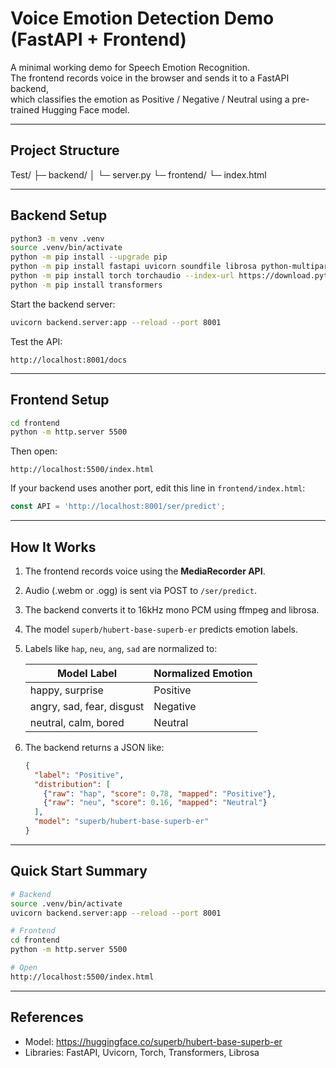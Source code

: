 # Voice Emotion Detection Demo (FastAPI + Frontend)

A minimal working demo for Speech Emotion Recognition.  
The frontend records voice in the browser and sends it to a FastAPI backend,  
which classifies the emotion as Positive / Negative / Neutral using a pre-trained Hugging Face model.

---

## Project Structure

Test/
├─ backend/
│   └─ server.py
└─ frontend/
    └─ index.html

---

## Backend Setup

```bash
python3 -m venv .venv
source .venv/bin/activate
python -m pip install --upgrade pip
python -m pip install fastapi uvicorn soundfile librosa python-multipart
python -m pip install torch torchaudio --index-url https://download.pytorch.org/whl/cpu
python -m pip install transformers
```

Start the backend server:
```bash
uvicorn backend.server:app --reload --port 8001
```

Test the API:
```
http://localhost:8001/docs
```

---

## Frontend Setup

```bash
cd frontend
python -m http.server 5500
```

Then open:
```
http://localhost:5500/index.html
```

If your backend uses another port, edit this line in `frontend/index.html`:
```js
const API = 'http://localhost:8001/ser/predict';
```

---

## How It Works

1. The frontend records voice using the **MediaRecorder API**.  
2. Audio (.webm or .ogg) is sent via POST to `/ser/predict`.  
3. The backend converts it to 16kHz mono PCM using ffmpeg and librosa.  
4. The model `superb/hubert-base-superb-er` predicts emotion labels.  
5. Labels like `hap`, `neu`, `ang`, `sad` are normalized to:

   | Model Label | Normalized Emotion |
   |--------------|-------------------|
   | happy, surprise | Positive |
   | angry, sad, fear, disgust | Negative |
   | neutral, calm, bored | Neutral |

6. The backend returns a JSON like:
   ```json
   {
     "label": "Positive",
     "distribution": [
       {"raw": "hap", "score": 0.78, "mapped": "Positive"},
       {"raw": "neu", "score": 0.16, "mapped": "Neutral"}
     ],
     "model": "superb/hubert-base-superb-er"
   }
   ```

---

## Quick Start Summary

```bash
# Backend
source .venv/bin/activate
uvicorn backend.server:app --reload --port 8001

# Frontend
cd frontend
python -m http.server 5500

# Open
http://localhost:5500/index.html
```

---

## References

- Model: https://huggingface.co/superb/hubert-base-superb-er  
- Libraries: FastAPI, Uvicorn, Torch, Transformers, Librosa  

